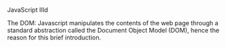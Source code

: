 JavaScript IIId

The DOM: Javascript manipulates the contents of the web page through a standard abstraction called the Document Object Model (DOM), hence the reason for this brief introduction.

